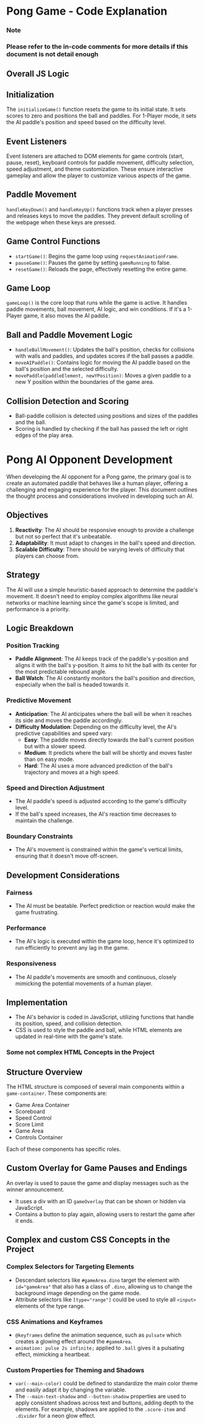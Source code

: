 # Pong Game - Code Explanation

### Note
### Please refer to the in-code comments for more details if this document is not detail enough

## Overall JS Logic

## Initialization

The `initializeGame()` function resets the game to its initial state. It sets scores to zero and positions the ball and paddles. For 1-Player mode, it sets the AI paddle's position and speed based on the difficulty level.

## Event Listeners

Event listeners are attached to DOM elements for game controls (start, pause, reset), keyboard controls for paddle movement, difficulty selection, speed adjustment, and theme customization. These ensure interactive gameplay and allow the player to customize various aspects of the game.

## Paddle Movement

`handleKeyDown()` and `handleKeyUp()` functions track when a player presses and releases keys to move the paddles. They prevent default scrolling of the webpage when these keys are pressed.

## Game Control Functions

- `startGame()`: Begins the game loop using `requestAnimationFrame`.
- `pauseGame()`: Pauses the game by setting `gameRunning` to false.
- `resetGame()`: Reloads the page, effectively resetting the entire game.

## Game Loop

`gameLoop()` is the core loop that runs while the game is active. It handles paddle movements, ball movement, AI logic, and win conditions. If it's a 1-Player game, it also moves the AI paddle.

## Ball and Paddle Movement Logic

- `handleBallMovement()`: Updates the ball's position, checks for collisions with walls and paddles, and updates scores if the ball passes a paddle.
- `moveAIPaddle()`: Contains logic for moving the AI paddle based on the ball's position and the selected difficulty.
- `movePaddle(paddleElement, newYPosition)`: Moves a given paddle to a new Y position within the boundaries of the game area.


## Collision Detection and Scoring

- Ball-paddle collision is detected using positions and sizes of the paddles and the ball.
- Scoring is handled by checking if the ball has passed the left or right edges of the play area.

# Pong AI Opponent Development

When developing the AI opponent for a Pong game, the primary goal is to create an automated paddle that behaves like a human player, offering a challenging and engaging experience for the player. This document outlines the thought process and considerations involved in developing such an AI.

## Objectives

1. **Reactivity**: The AI should be responsive enough to provide a challenge but not so perfect that it's unbeatable.
2. **Adaptability**: It must adapt to changes in the ball's speed and direction.
3. **Scalable Difficulty**: There should be varying levels of difficulty that players can choose from.

## Strategy

The AI will use a simple heuristic-based approach to determine the paddle's movement. It doesn't need to employ complex algorithms like neural networks or machine learning since the game's scope is limited, and performance is a priority.

## Logic Breakdown

### Position Tracking

- **Paddle Alignment**: The AI keeps track of the paddle's y-position and aligns it with the ball's y-position. It aims to hit the ball with its center for the most predictable rebound angle.
- **Ball Watch**: The AI constantly monitors the ball's position and direction, especially when the ball is headed towards it.

### Predictive Movement

- **Anticipation**: The AI anticipates where the ball will be when it reaches its side and moves the paddle accordingly.
- **Difficulty Modulation**: Depending on the difficulty level, the AI's predictive capabilities and speed vary:
  - **Easy**: The paddle moves directly towards the ball's current position but with a slower speed.
  - **Medium**: It predicts where the ball will be shortly and moves faster than on easy mode.
  - **Hard**: The AI uses a more advanced prediction of the ball's trajectory and moves at a high speed.

### Speed and Direction Adjustment

- The AI paddle's speed is adjusted according to the game's difficulty level.
- If the ball's speed increases, the AI's reaction time decreases to maintain the challenge.

### Boundary Constraints

- The AI's movement is constrained within the game's vertical limits, ensuring that it doesn't move off-screen.

## Development Considerations

### Fairness

- The AI must be beatable. Perfect prediction or reaction would make the game frustrating.

### Performance

- The AI's logic is executed within the game loop, hence it's optimized to run efficiently to prevent any lag in the game.

### Responsiveness

- The AI paddle's movements are smooth and continuous, closely mimicking the potential movements of a human player.

## Implementation

- The AI's behavior is coded in JavaScript, utilizing functions that handle its position, speed, and collision detection.
- CSS is used to style the paddle and ball, while HTML elements are updated in real-time with the game's state.



### Some not complex HTML Concepts in the Project

## Structure Overview
The HTML structure is composed of several main components within a `game-container`. These components are:
- Game Area Container
- Scoreboard
- Speed Control
- Score Limit
- Game Area
- Controls Container

Each of these components has specific roles.

## Custom Overlay for Game Pauses and Endings
An overlay is used to pause the game and display messages such as the winner announcement. 
- It uses a div with an ID `gameOverlay` that can be shown or hidden via JavaScript.
- Contains a button to play again, allowing users to restart the game after it ends.



## Complex and custom CSS Concepts in the Project

### Complex Selectors for Targeting Elements
- Descendant selectors like `#gameArea.dino` target the element with `id="gameArea"` that also has a class of `.dino`, allowing us to change the background image depending on the game mode.
- Attribute selectors like `[type="range"]` could be used to style all `<input>` elements of the type range.

### CSS Animations and Keyframes
- `@keyframes` define the animation sequence, such as `pulsate` which creates a glowing effect around the `#gameArea`.
- `animation: pulse 2s infinite;` applied to `.ball` gives it a pulsating effect, mimicking a heartbeat.

### Custom Properties for Theming and Shadows
- `var(--main-color)` could be defined to standardize the main color theme and easily adapt it by changing the variable.
- The `--main-text-shadow` and `--button-shadow` properties are used to apply consistent shadows across text and buttons, adding depth to the elements. For example, shadows are applied to the `.score-item` and `.divider` for a neon glow effect.